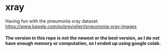 # xray
Having fun with the pneumonia xray dataset.
https://www.kaggle.com/pcbreviglieri/pneumonia-xray-images

#### The version in this repo is not the newest or the best version, as I do not have enough memory or computation, so I ended up using google colab.
